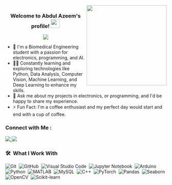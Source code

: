 
<img width="250" align="right" src="https://c.tenor.com/_DOBjnGspYAAAAAM/code-coding.gif">

<h3 align="center">
  Welcome to Abdul Azeem's profile!
  <img src="https://media.giphy.com/media/hvRJCLFzcasrR4ia7z/giphy.gif" width="28">
</h3>

<!-- Typing SVG by DenverCoder1 - https://github.com/DenverCoder1/readme-typing-svg -->
<p align="center">
  <a href="https://github.com/DenverCoder1/readme-typing-svg"><img src="https://readme-typing-svg.herokuapp.com/?lines=Data%20Science%20'&'%20AI;Always%20learning%20new%20things&font=Fira%20Code&center=true&width=440&height=45&color=f75c7e&vCenter=true&size=22"></a>
</p>



- 🏢 I'm a Biomedical Engineering student with a passion for electronics, programming, and AI.  
- 👨‍💻 Constantly learning and exploring technologies like Python, Data Analysis, Computer Vision, Machine Learning, and Deep Learning to enhance my skills.  
- 💬 Ask me about my projects in electronics, or programming, and I'd be happy to share my experience.  
- ⚡ Fun Fact: I'm a coffee enthusiast and my perfect day would start and end with a cup of coffee.


### Connect with Me :

<a href="https://linkedin.com/in/abdul-azeem-lotfy-elsharkawy-aa42b6290/" target="_blank">
    <img src="https://img.shields.io/badge/-Abdul%20Azeem%20El--Sharkawy-0077B5?style=for-the-badge&logo=LinkedIn&logoColor=white"/>
</a>
<a href="https://t.me/Azema_ElSharkawy" target="_blank">
    <img src="https://img.shields.io/badge/-Abdul%20Azeem%20El--Sharkawy-0077B5?style=for-the-badge&logo=Telegram&logoColor=white"/>
</a>


### 🛠 &nbsp;What I Work With

![Git](https://img.shields.io/badge/-Git-05122A?style=flat&logo=git)&nbsp;
![GitHub](https://img.shields.io/badge/-GitHub-05122A?style=flat&logo=github)&nbsp;
![Visual Studio Code](https://img.shields.io/badge/-Visual%20Studio%20Code-05122A?style=flat&logo=visual-studio-code&logoColor=007ACC)&nbsp;
![Jupyter Notebook](https://img.shields.io/badge/Jupyter%20Notebook-F37626?style=flat-square&logo=jupyter&logoColor=white)&nbsp;
![Arduino](https://img.shields.io/badge/-Arduino-05122A?style=flat&logo=arduino&logoColor=00979D)&nbsp;
![Python](https://img.shields.io/badge/-Python-05122A?style=flat&logo=python)&nbsp;
![MATLAB](https://img.shields.io/badge/-MATLAB-05122A?style=flat&logo=mathworks)&nbsp;
![MySQL](https://img.shields.io/badge/-MySQL-05122A?style=flat&logo=mysql&logoColor=4479A1)&nbsp;
![C++](https://img.shields.io/badge/-C++-05122A?style=flat&logo=c%2B%2B&logoColor=00599C)&nbsp;
![PyTorch](https://img.shields.io/badge/-PyTorch-05122A?style=flat&logo=pytorch)&nbsp;
![Pandas](https://img.shields.io/badge/-Pandas-05122A?style=flat&logo=pandas&logoColor=150458)&nbsp;
![Seaborn](https://img.shields.io/badge/-Seaborn-05122A?style=flat)&nbsp;
![OpenCV](https://img.shields.io/badge/-OpenCV-05122A?style=flat&logo=opencv&logoColor=5C3EE8)&nbsp;
![Scikit-learn](https://img.shields.io/badge/-Scikit%20Learn-05122A?style=flat&logo=scikit-learn&logoColor=F7931E)&nbsp;

